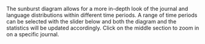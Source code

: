 The sunburst diagram allows for a more in-depth look of the journal and language distributions within different time periods. A range of time periods can be selected with the slider below and both the diagram and the statistics will be updated accordingly.
Click on the middle section to zoom in on a specific journal.